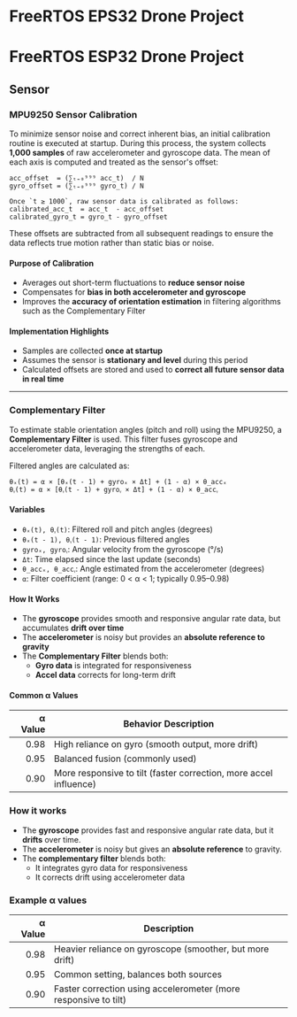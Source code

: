 # FreeRTOS EPS32 Drone Project

# FreeRTOS ESP32 Drone Project

## Sensor

### MPU9250 Sensor Calibration

To minimize sensor noise and correct inherent bias, an initial calibration routine is executed at startup. During this
process, the system collects **1,000 samples** of raw accelerometer and gyroscope data. The mean of each axis is
computed and treated as the sensor's offset:

```
acc_offset  = (∑ₜ₌₀⁹⁹⁹ acc_t)  / N
gyro_offset = (∑ₜ₌₀⁹⁹⁹ gyro_t) / N

Once `t ≥ 1000`, raw sensor data is calibrated as follows:
calibrated_acc_t  = acc_t  - acc_offset
calibrated_gyro_t = gyro_t - gyro_offset
```

These offsets are subtracted from all subsequent readings to ensure the data reflects true motion rather than static
bias or noise.

#### Purpose of Calibration

- Averages out short-term fluctuations to **reduce sensor noise**
- Compensates for **bias in both accelerometer and gyroscope**
- Improves the **accuracy of orientation estimation** in filtering algorithms such as the Complementary Filter

#### Implementation Highlights

- Samples are collected **once at startup**
- Assumes the sensor is **stationary and level** during this period
- Calculated offsets are stored and used to **correct all future sensor data in real time**

---

### Complementary Filter

To estimate stable orientation angles (pitch and roll) using the MPU9250, a **Complementary Filter** is used. This
filter fuses gyroscope and accelerometer data, leveraging the strengths of each.

Filtered angles are calculated as:

```
θₓ(t) = α × [θₓ(t - 1) + gyroₓ × Δt] + (1 - α) × θ_accₓ
θᵧ(t) = α × [θᵧ(t - 1) + gyroᵧ × Δt] + (1 - α) × θ_accᵧ
```

#### Variables

- `θₓ(t), θᵧ(t)`: Filtered roll and pitch angles (degrees)
- `θₓ(t - 1), θᵧ(t - 1)`: Previous filtered angles
- `gyroₓ, gyroᵧ`: Angular velocity from the gyroscope (°/s)
- `Δt`: Time elapsed since the last update (seconds)
- `θ_accₓ, θ_accᵧ`: Angle estimated from the accelerometer (degrees)
- `α`: Filter coefficient (range: 0 < α < 1; typically 0.95–0.98)

#### How It Works

- The **gyroscope** provides smooth and responsive angular rate data, but accumulates **drift over time**
- The **accelerometer** is noisy but provides an **absolute reference to gravity**
- The **Complementary Filter** blends both:
    - **Gyro data** is integrated for responsiveness
    - **Accel data** corrects for long-term drift

#### Common α Values

| α Value | Behavior Description                                              |
|--------:|-------------------------------------------------------------------|
|    0.98 | High reliance on gyro (smooth output, more drift)                 |
|    0.95 | Balanced fusion (commonly used)                                   |
|    0.90 | More responsive to tilt (faster correction, more accel influence) |

### How it works

- The **gyroscope** provides fast and responsive angular rate data, but it **drifts** over time.
- The **accelerometer** is noisy but gives an **absolute reference** to gravity.
- The **complementary filter** blends both:
    - It integrates gyro data for responsiveness
    - It corrects drift using accelerometer data

### Example α values

| α Value | Description                                                     |
|--------:|-----------------------------------------------------------------|
|    0.98 | Heavier reliance on gyroscope (smoother, but more drift)        |
|    0.95 | Common setting, balances both sources                           |
|    0.90 | Faster correction using accelerometer (more responsive to tilt) |